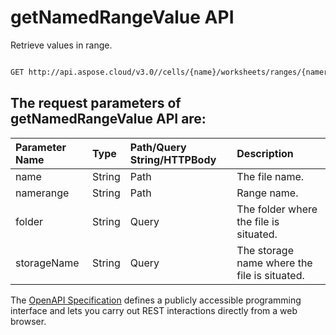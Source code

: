 # **getNamedRangeValue API**

Retrieve values in range. 

```bash

GET http://api.aspose.cloud/v3.0//cells/{name}/worksheets/ranges/{namerange}/value

```

## The request parameters of **getNamedRangeValue** API are: 

| Parameter Name | Type | Path/Query String/HTTPBody | Description | 
| :- | :- | :- |:- | 
|name|String|Path|The file name.|
|namerange|String|Path|Range name.|
|folder|String|Query|The folder where the file is situated.|
|storageName|String|Query|The storage name where the file is situated.|


The [OpenAPI Specification](https://reference.aspose.cloud/cells/#/WorksheetsController/GetNamedRangeValue) defines a publicly accessible programming interface and lets you carry out REST interactions directly from a web browser.
